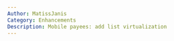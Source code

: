 ```yaml
---
Author: MatissJanis
Category: Enhancements
Description: Mobile payees: add list virtualization
---
```

